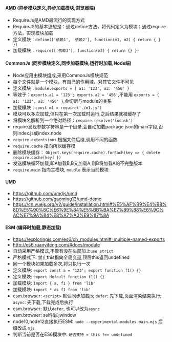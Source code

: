 #### AMD (异步模块定义,异步加载模块,浏览器端)
  - RequireJs是AMD最流行的实现方式
  - RequireJS的基本思想是：通过define方法，将代码定义为模块；通过require方法，实现模块加载
  - 定义模块：`define(['依赖1', '依赖2'], function(m1, m2) { return { } })`
  - 加载模块：`require(['依赖3'], function(m3) { return {} })`
#### CommonJs (同步模块定义,同步加载模块,运行时加载,Node端)
  - Node应用由模块组成,采用CommonJs模块规范
  - 每个文件就是一个模块，有自己的作用域，对其它文件不可见
  - 定义模块：`module.exports = { a1: '123', a2: '456' }`
  - 等效于：`exports.a1 = '123'; exports.a2 = '456'`,不能用 `exports = { a1: '123', a2: '456' }`,会切断与module的关系
  - 加载模块：`const m1 = require('./m1.js')`
  - 模块可以多次加载,但只在第一次加载时运行,之后结果就被缓存了
  - 将模块名解析到一个绝对路径：`require.resolve('lodash')`
  - require发现参数字符串是一个目录,会自动加载package.json的main字段,否则index.js或index.node
  - `require.extentsions` 根据文件后缀,调用不同的函数
  - `require.cache` 指向所以缓存模
  - 删除模块缓存： `Object.keys(require.cache).forEach(key => { delete require.cache[key] })`
  - 发送模块循环加载,即A加载B,B又加载A,则B将加载A的不完整版本
  - `require.main` 指向主模块, `moudle` 表示当前模块
#### UMD
  - https://github.com/umdjs/umd
  - https://github.com/gaoming13/umd-demo
  - https://cn.vuejs.org/v2/guide/installation.html#%E5%AF%B9%E4%B8%8D%E5%90%8C%E6%9E%84%E5%BB%BA%E7%89%88%E6%9C%AC%E7%9A%84%E8%A7%A3%E9%87%8A
#### ESM (编译时加载,静态加载)
  - https://exploringjs.com/es6/ch_modules.html#_multiple-named-exports
  - http://es6.ruanyifeng.com/#docs/module
  - 自动采用严格模式,不管有没在头部加上`use strict`
  - 严格模式下: 禁止this指向全局变量,顶层this返回undefined
  - 同一个模块如果加载多次,将只执行一次
  - 定义模块: `export const a = '123'; export function f1() {}`
  - 定义模块: `export default function f1() {}`
  - 加载模块: `import { a, f1 } from 'lib'`
  - 加载模块: `import * as f1 from 'lib'`
  - esm.browser: `<script>` 默认同步加载js; `defer`: 先下载,页面渲染结束执行; `async`: 先下载,下载完成后执行
  - esm.browser: 默认`defer`, 也可以改为`async`
  - esm.browser: self指向window
  - node10,node12直接执行ESM: `node --experimental-modules main.mjs` 后缀改成 `mjs`
  - 判断当前是否在ES6模块中: `是否支持 = this !== undefined`